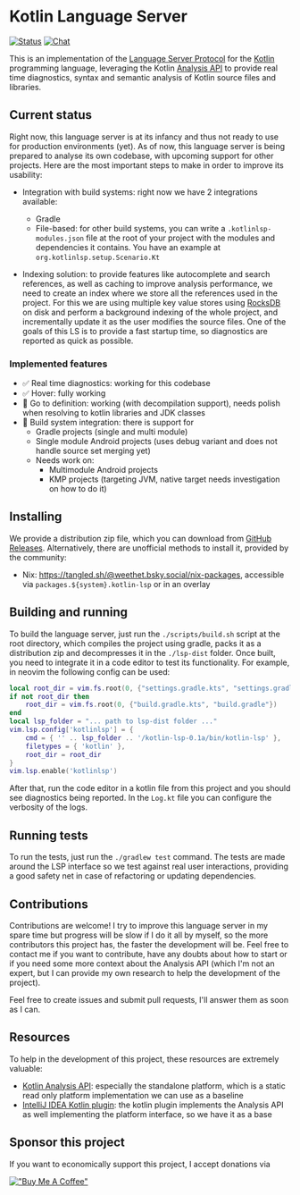 # Kotlin Language Server

[![Status](https://github.com/amgdev9/kotlin-lsp/actions/workflows/push.yml/badge.svg)](https://github.com/amgdev9/kotlin-lsp/actions/workflows/push.yml)
[![Chat](https://img.shields.io/badge/chat-on%20discord-7289da)](https://discord.gg/mSYevKDnA5)

This is an implementation of the [Language Server Protocol](https://microsoft.github.io/language-server-protocol/specification) for the [Kotlin](https://kotlinlang.org) programming language, leveraging the Kotlin [Analysis API](https://github.com/JetBrains/kotlin/blob/master/docs/analysis/analysis-api/analysis-api.md) to provide real time diagnostics, syntax and semantic analysis of Kotlin source files and libraries.

## Current status

Right now, this language server is at its infancy and thus not ready to use for production environments (yet). As of now, this language server is being prepared to analyse its own codebase, with upcoming support for other projects. Here are the most important steps to make in order to improve its usability:

- Integration with build systems: right now we have 2 integrations available:
    - Gradle
    - File-based: for other build systems, you can write a `.kotlinlsp-modules.json` file at the root of your project with the modules and dependencies it contains. You have an example at `org.kotlinlsp.setup.Scenario.Kt`

- Indexing solution: to provide features like autocomplete and search references, as well as caching to improve analysis performance, we need to create an index where we store all the references used in the project. For this we are using multiple key value stores using [RocksDB](https://rocksdb.org) on disk and perform a background indexing of the whole project, and incrementally update it as the user modifies the source files. One of the goals of this LS is to provide a fast startup time, so diagnostics are reported as quick as possible.

### Implemented features
- ✅ Real time diagnostics: working for this codebase
- ✅ Hover: fully working
- 🚧 Go to definition: working (with decompilation support), needs polish when resolving to kotlin libraries and JDK classes
- 🚧 Build system integration: there is support for
    * Gradle projects (single and multi module) 
    * Single module Android projects (uses debug variant and does not handle source set merging yet)
    * Needs work on:
        * Multimodule Android projects
        * KMP projects (targeting JVM, native target needs investigation on how to do it)

## Installing
We provide a distribution zip file, which you can download from [GitHub Releases](https://github.com/amgdev9/kotlin-lsp/releases/latest). Alternatively, there are unofficial methods to install it, provided by the community:
- Nix: https://tangled.sh/@weethet.bsky.social/nix-packages, accessible via `packages.${system}.kotlin-lsp` or in an overlay

## Building and running

To build the language server, just run the `./scripts/build.sh` script at the root directory, which compiles the project using gradle, packs it as a distribution zip and decompresses it in the `./lsp-dist` folder. Once built, you need to integrate it in a code editor to test its functionality. For example, in neovim the following config can be used:

```lua
local root_dir = vim.fs.root(0, {"settings.gradle.kts", "settings.gradle"})
if not root_dir then
    root_dir = vim.fs.root(0, {"build.gradle.kts", "build.gradle"})
end
local lsp_folder = "... path to lsp-dist folder ..."
vim.lsp.config['kotlinlsp'] = {
    cmd = { '' .. lsp_folder .. '/kotlin-lsp-0.1a/bin/kotlin-lsp' },
    filetypes = { 'kotlin' },
    root_dir = root_dir
}
vim.lsp.enable('kotlinlsp')
```

After that, run the code editor in a kotlin file from this project and you should see diagnostics being reported. In the `Log.kt` file you can configure the verbosity of the logs.

## Running tests

To run the tests, just run the `./gradlew test` command. The tests are made around the LSP interface so we test against real user interactions, providing a good safety net in case of refactoring or updating dependencies.

## Contributions

Contributions are welcome! I try to improve this language server in my spare time but progress will be slow if I do it all by myself, so the more contributors this project has, the faster the development will be. Feel free to contact me if you want to contribute, have any doubts about how to start or if you need some more context about the Analysis API (which I'm not an expert, but I can provide my own research to help the development of the project).

Feel free to create issues and submit pull requests, I'll answer them as soon as I can.

## Resources

To help in the development of this project, these resources are extremely valuable:
- [Kotlin Analysis API](https://github.com/JetBrains/kotlin/tree/master/analysis): especially the standalone platform, which is a static read only platform implementation we can use as a baseline
- [IntelliJ IDEA Kotlin plugin](https://github.com/JetBrains/intellij-community/tree/master/plugins/kotlin): the kotlin plugin implements the Analysis API as well implementing the platform interface, so we have it as a base

## Sponsor this project

If you want to economically support this project, I accept donations via 

[!["Buy Me A Coffee"](https://www.buymeacoffee.com/assets/img/custom_images/orange_img.png)](https://www.buymeacoffee.com/amgdev9)

